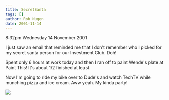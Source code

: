 ```yaml
---
title: SecretSanta
tags: []
author: Rob Nugen
date: 2001-11-14
---
```


<p class=date>8:32pm Wednesday 14 November 2001</p>

<p>I just saw an email that reminded me that I don't
remember who I picked for my secret santa person for
our Investment Club.  Doh!</p>

<p>Spent only 6 hours at work today and then I ran off
to paint Wende's plate at Paint This!  It's about 1/2
finished at least.</p>

<p>Now I'm going to ride my bike over to Dude's and
watch TechTV while munching pizza and ice cream.  Aww
yeah.  My kinda party!</p>

<p><img src="/images/rob/wL-ROB.gif"/></p>
